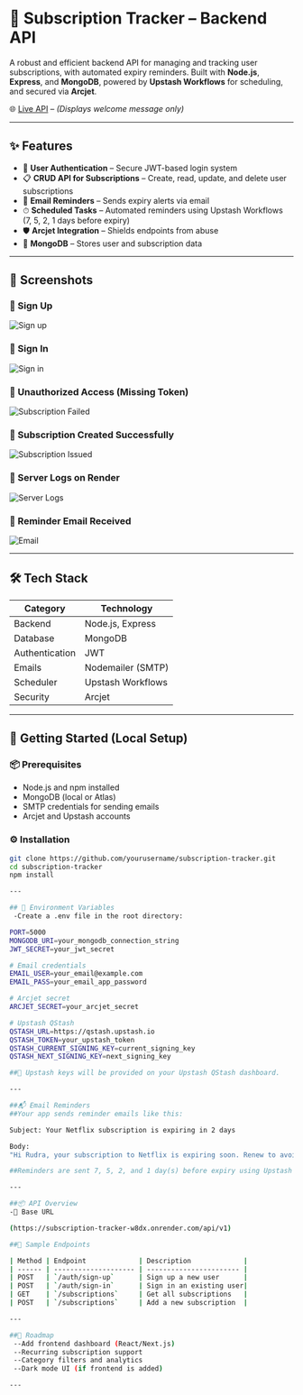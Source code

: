 # 📅 Subscription Tracker – Backend API

A robust and efficient backend API for managing and tracking user subscriptions, with automated expiry reminders. Built with **Node.js**, **Express**, and **MongoDB**, powered by **Upstash Workflows** for scheduling, and secured via **Arcjet**.

🌐 [Live API](https://subscription-tracker-w8dx.onrender.com/) – _(Displays welcome message only)_

---

## ✨ Features

- 🔐 **User Authentication** – Secure JWT-based login system
- 📋 **CRUD API for Subscriptions** – Create, read, update, and delete user subscriptions
- 📧 **Email Reminders** – Sends expiry alerts via email
- ⏱ **Scheduled Tasks** – Automated reminders using Upstash Workflows (7, 5, 2, 1 days before expiry)
- 🛡 **Arcjet Integration** – Shields endpoints from abuse
- 🌿 **MongoDB** – Stores user and subscription data

---

## 📸 Screenshots

### 📍 Sign Up

![Sign up](./assets/sign-up.png)

### 📍 Sign In

![Sign in](./assets/sign-in.png)

### 📍 Unauthorized Access (Missing Token)

![Subscription Failed](./assets/subscription-unauthorized.png)

### 📍 Subscription Created Successfully

![Subscription Issued](./assets/subscription-success.png)

### 📍 Server Logs on Render

![Server Logs](./assets/server-logs.png)

### 📍 Reminder Email Received

![Email](./assets/email-received.jpg)

---

## 🛠 Tech Stack

| Category        | Technology           |
|----------------|----------------------|
| Backend         | Node.js, Express     |
| Database        | MongoDB              |
| Authentication  | JWT                  |
| Emails          | Nodemailer (SMTP)    |
| Scheduler       | Upstash Workflows    |
| Security        | Arcjet               |

---

## 🚀 Getting Started (Local Setup)

### 📦 Prerequisites

- Node.js and npm installed
- MongoDB (local or Atlas)
- SMTP credentials for sending emails
- Arcjet and Upstash accounts

### ⚙️ Installation

```bash
git clone https://github.com/yourusername/subscription-tracker.git
cd subscription-tracker
npm install

---

## 🔐 Environment Variables
 -Create a .env file in the root directory:

PORT=5000
MONGODB_URI=your_mongodb_connection_string
JWT_SECRET=your_jwt_secret

# Email credentials
EMAIL_USER=your_email@example.com
EMAIL_PASS=your_email_app_password

# Arcjet secret
ARCJET_SECRET=your_arcjet_secret

# Upstash QStash
QSTASH_URL=https://qstash.upstash.io
QSTASH_TOKEN=your_upstash_token
QSTASH_CURRENT_SIGNING_KEY=current_signing_key
QSTASH_NEXT_SIGNING_KEY=next_signing_key

##📌 Upstash keys will be provided on your Upstash QStash dashboard.

---

##📬 Email Reminders
##Your app sends reminder emails like this:

Subject: Your Netflix subscription is expiring in 2 days

Body:
"Hi Rudra, your subscription to Netflix is expiring soon. Renew to avoid service disruption!"

##Reminders are sent 7, 5, 2, and 1 day(s) before expiry using Upstash Workflows.

---

##📦 API Overview
-🧭 Base URL

(https://subscription-tracker-w8dx.onrender.com/api/v1)

##🔧 Sample Endpoints

| Method | Endpoint             | Description             |
| ------ | -------------------- | ----------------------- |
| POST   | `/auth/sign-up`      | Sign up a new user      |
| POST   | `/auth/sign-in`      | Sign in an existing user|
| GET    | `/subscriptions`     | Get all subscriptions   |
| POST   | `/subscriptions`     | Add a new subscription  |

---

##🧭 Roadmap
 --Add frontend dashboard (React/Next.js)
 --Recurring subscription support
 --Category filters and analytics
 --Dark mode UI (if frontend is added)

---